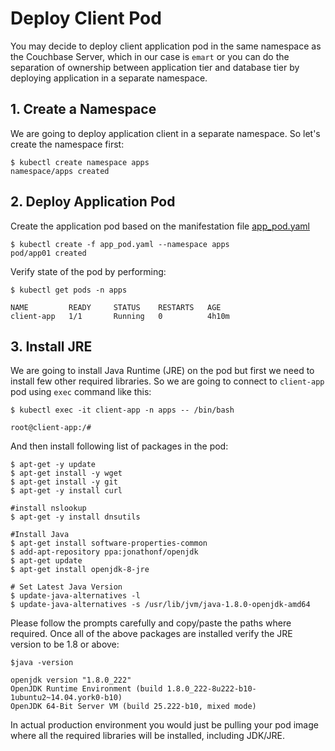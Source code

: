 # Deploy Client Pod

You may decide to deploy client application pod in the same namespace as the Couchbase Server, which in our case is ```emart``` or you can do the separation of ownership between application tier and database tier by deploying application in a separate namespace.

## 1. Create a Namespace

We are going to deploy application client in a separate namespace. So let's create the namespace first:

```
$ kubectl create namespace apps
namespace/apps created
```

## 2. Deploy Application Pod

Create the application pod based on the manifestation file [app_pod.yaml](../files/app-pod.yaml)

```
$ kubectl create -f app_pod.yaml --namespace apps
pod/app01 created
```

Verify state of the pod by performing:

```
$ kubectl get pods -n apps

NAME         READY     STATUS    RESTARTS   AGE
client-app   1/1       Running   0          4h10m
```

## 3. Install JRE

We are going to install Java Runtime (JRE) on the pod but first we need to install few other required libraries. So we are going to connect to ```client-app``` pod using ```exec``` command like this:

```
$ kubectl exec -it client-app -n apps -- /bin/bash

root@client-app:/#
```

And then install following list of packages in the pod:

```
$ apt-get -y update
$ apt-get install -y wget
$ apt-get install -y git
$ apt-get -y install curl

#install nslookup
$ apt-get -y install dnsutils

#Install Java
$ apt-get install software-properties-common
$ add-apt-repository ppa:jonathonf/openjdk
$ apt-get update
$ apt-get install openjdk-8-jre

# Set Latest Java Version
$ update-java-alternatives -l
$ update-java-alternatives -s /usr/lib/jvm/java-1.8.0-openjdk-amd64

```

Please follow the prompts carefully and copy/paste the paths where required. Once all of the above packages are installed verify the JRE version to be 1.8 or above:

```
$java -version

openjdk version "1.8.0_222"
OpenJDK Runtime Environment (build 1.8.0_222-8u222-b10-1ubuntu2~14.04.york0-b10)
OpenJDK 64-Bit Server VM (build 25.222-b10, mixed mode)   
```
In actual production environment you would just be pulling your pod image where all the required libraries will be installed, including JDK/JRE.
